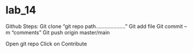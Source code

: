 # lab_14
Github Steps:
Git clone “git repo path………………..”
Git add file
Git commit –m “comments”
Git push origin master/main

Open git repo Click on Contribute

